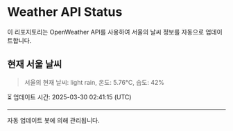 
# Weather API Status

이 리포지토리는 OpenWeather API를 사용하여 서울의 날씨 정보를 자동으로 업데이트합니다.

## 현재 서울 날씨
> 서울의 현재 날씨: light rain, 온도: 5.76°C, 습도: 42%

⏳ 업데이트 시간: 2025-03-30 02:41:15 (UTC)

---
자동 업데이트 봇에 의해 관리됩니다.
